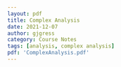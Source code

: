 ```yaml
---
layout: pdf
title: Complex Analysis
date: 2021-12-07
author: gjgress
category: Course Notes
tags: [analysis, complex analysis]
pdf: 'ComplexAnalysis.pdf'
---
```


